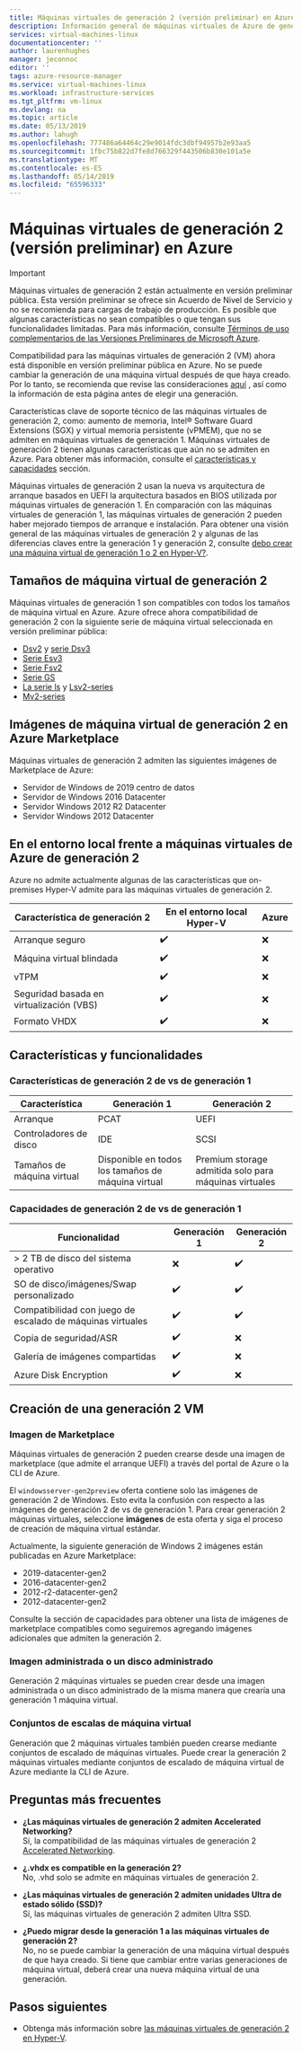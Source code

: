 ```yaml
---
title: Máquinas virtuales de generación 2 (versión preliminar) en Azure | Microsoft Docs
description: Información general de máquinas virtuales de Azure de generación 2
services: virtual-machines-linux
documentationcenter: ''
author: laurenhughes
manager: jeconnoc
editor: ''
tags: azure-resource-manager
ms.service: virtual-machines-linux
ms.workload: infrastructure-services
ms.tgt_pltfrm: vm-linux
ms.devlang: na
ms.topic: article
ms.date: 05/13/2019
ms.author: lahugh
ms.openlocfilehash: 777486a64464c29e9014fdc3dbf94957b2e93aa5
ms.sourcegitcommit: 1fbc75b822d7fe8d766329f443506b830e101a5e
ms.translationtype: MT
ms.contentlocale: es-ES
ms.lasthandoff: 05/14/2019
ms.locfileid: "65596333"
---
```

# <a name="generation-2-vms-preview-on-azure"></a>Máquinas virtuales de generación 2 (versión preliminar) en Azure

> [!IMPORTANT]
> Máquinas virtuales de generación 2 están actualmente en versión preliminar pública.
> Esta versión preliminar se ofrece sin Acuerdo de Nivel de Servicio y no se recomienda para cargas de trabajo de producción. Es posible que algunas características no sean compatibles o que tengan sus funcionalidades limitadas.
> Para más información, consulte [Términos de uso complementarios de las Versiones Preliminares de Microsoft Azure](https://azure.microsoft.com/support/legal/preview-supplemental-terms/).

Compatibilidad para las máquinas virtuales de generación 2 (VM) ahora está disponible en versión preliminar pública en Azure. No se puede cambiar la generación de una máquina virtual después de que haya creado. Por lo tanto, se recomienda que revise las consideraciones [aquí](https://docs.microsoft.com/windows-server/virtualization/hyper-v/plan/should-i-create-a-generation-1-or-2-virtual-machine-in-hyper-v) , así como la información de esta página antes de elegir una generación.

Características clave de soporte técnico de las máquinas virtuales de generación 2, como: aumento de memoria, Intel® Software Guard Extensions (SGX) y virtual memoria persistente (vPMEM), que no se admiten en máquinas virtuales de generación 1. Máquinas virtuales de generación 2 tienen algunas características que aún no se admiten en Azure. Para obtener más información, consulte el [características y capacidades](#features-and-capabilities) sección. 

Máquinas virtuales de generación 2 usan la nueva vs arquitectura de arranque basados en UEFI la arquitectura basados en BIOS utilizada por máquinas virtuales de generación 1. En comparación con las máquinas virtuales de generación 1, las máquinas virtuales de generación 2 pueden haber mejorado tiempos de arranque e instalación. Para obtener una visión general de las máquinas virtuales de generación 2 y algunas de las diferencias claves entre la generación 1 y generación 2, consulte [debo crear una máquina virtual de generación 1 o 2 en Hyper-V?](https://docs.microsoft.com/windows-server/virtualization/hyper-v/plan/should-i-create-a-generation-1-or-2-virtual-machine-in-hyper-v).

## <a name="generation-2-vm-sizes"></a>Tamaños de máquina virtual de generación 2

Máquinas virtuales de generación 1 son compatibles con todos los tamaños de máquina virtual en Azure. Azure ofrece ahora compatibilidad de generación 2 con la siguiente serie de máquina virtual seleccionada en versión preliminar pública:

* [Dsv2](https://docs.microsoft.com/azure/virtual-machines/linux/sizes-general#dsv2-series) y [serie Dsv3](https://docs.microsoft.com/azure/virtual-machines/linux/sizes-general#dsv3-series-1)
* [Serie Esv3](https://docs.microsoft.com/azure/virtual-machines/linux/sizes-memory#esv3-series)
* [Serie Fsv2](https://docs.microsoft.com/azure/virtual-machines/linux/sizes-compute#fsv2-series-1)
* [Serie GS](https://docs.microsoft.com/azure/virtual-machines/linux/sizes-memory#gs-series)
* [La serie ls](https://docs.microsoft.com/azure/virtual-machines/linux/sizes-previous-gen#ls-series) y [Lsv2-series](https://docs.microsoft.com/azure/virtual-machines/linux/sizes-storage#lsv2-series)
* [Mv2-series](https://docs.microsoft.com/azure/virtual-machines/linux/sizes-memory#mv2-series)

## <a name="generation-2-vm-images-in-azure-marketplace"></a>Imágenes de máquina virtual de generación 2 en Azure Marketplace

Máquinas virtuales de generación 2 admiten las siguientes imágenes de Marketplace de Azure:

* Servidor de Windows de 2019 centro de datos
* Servidor de Windows 2016 Datacenter
* Servidor Windows 2012 R2 Datacenter
* Servidor Windows 2012 Datacenter

## <a name="on-premises-vs-azure-generation-2-vms"></a>En el entorno local frente a máquinas virtuales de Azure de generación 2

Azure no admite actualmente algunas de las características que on-premises Hyper-V admite para las máquinas virtuales de generación 2.

| Característica de generación 2                | En el entorno local Hyper-V | Azure |
|-------------------------------------|---------------------|-------|
| Arranque seguro                         | :heavy_check_mark:  | :x:   |
| Máquina virtual blindada                         | :heavy_check_mark:  | :x:   |
| vTPM                                | :heavy_check_mark:  | :x:   |
| Seguridad basada en virtualización (VBS) | :heavy_check_mark:  | :x:   |
| Formato VHDX                         | :heavy_check_mark:  | :x:   |

## <a name="features-and-capabilities"></a>Características y funcionalidades

### <a name="generation-1-vs-generation-2-features"></a>Características de generación 2 de vs de generación 1

| Característica | Generación 1 | Generación 2 |
|---------|--------------|--------------|
| Arranque             | PCAT                      | UEFI                               |
| Controladores de disco | IDE                       | SCSI                               |
| Tamaños de máquina virtual         | Disponible en todos los tamaños de máquina virtual | Premium storage admitida solo para máquinas virtuales |

### <a name="generation-1-vs-generation-2-capabilities"></a>Capacidades de generación 2 de vs de generación 1

| Funcionalidad | Generación 1 | Generación 2 |
|------------|--------------|--------------|
| > 2 TB de disco del sistema operativo                    | :x:                        | :heavy_check_mark: |
| SO de disco/imágenes/Swap personalizado         | :heavy_check_mark:         | :heavy_check_mark: |
| Compatibilidad con juego de escalado de máquinas virtuales | :heavy_check_mark:         | :heavy_check_mark: |
| Copia de seguridad/ASR                        | :heavy_check_mark:         | :x:                |
| Galería de imágenes compartidas              | :heavy_check_mark:         | :x:                |
| Azure Disk Encryption             | :heavy_check_mark:         | :x:                |

## <a name="creating-a-generation-2-vm"></a>Creación de una generación 2 VM

### <a name="marketplace-image"></a>Imagen de Marketplace

Máquinas virtuales de generación 2 pueden crearse desde una imagen de marketplace (que admite el arranque UEFI) a través del portal de Azure o la CLI de Azure.

El `windowsserver-gen2preview` oferta contiene solo las imágenes de generación 2 de Windows. Esto evita la confusión con respecto a las imágenes de generación 2 de vs de generación 1. Para crear generación 2 máquinas virtuales, seleccione **imágenes** de esta oferta y siga el proceso de creación de máquina virtual estándar.

Actualmente, la siguiente generación de Windows 2 imágenes están publicadas en Azure Marketplace:

* 2019-datacenter-gen2
* 2016-datacenter-gen2
* 2012-r2-datacenter-gen2
* 2012-datacenter-gen2

Consulte la sección de capacidades para obtener una lista de imágenes de marketplace compatibles como seguiremos agregando imágenes adicionales que admiten la generación 2.

### <a name="managed-image-or-managed-disk"></a>Imagen administrada o un disco administrado

Generación 2 máquinas virtuales se pueden crear desde una imagen administrada o un disco administrado de la misma manera que crearía una generación 1 máquina virtual.

### <a name="virtual-machine-scale-sets"></a>Conjuntos de escalas de máquina virtual

Generación que 2 máquinas virtuales también pueden crearse mediante conjuntos de escalado de máquinas virtuales. Puede crear la generación 2 máquinas virtuales mediante conjuntos de escalado de máquina virtual de Azure mediante la CLI de Azure.

## <a name="frequently-asked-questions"></a>Preguntas más frecuentes

* **¿Las máquinas virtuales de generación 2 admiten Accelerated Networking?**  
    Sí, la compatibilidad de las máquinas virtuales de generación 2 [Accelerated Networking](../../virtual-network/create-vm-accelerated-networking-cli.md).

* **¿.vhdx es compatible en la generación 2?**  
    No, .vhd solo se admite en máquinas virtuales de generación 2.

* **¿Las máquinas virtuales de generación 2 admiten unidades Ultra de estado sólido (SSD)?**  
    Sí, las máquinas virtuales de generación 2 admiten Ultra SSD.

* **¿Puedo migrar desde la generación 1 a las máquinas virtuales de generación 2?**  
    No, no se puede cambiar la generación de una máquina virtual después de que haya creado. Si tiene que cambiar entre varias generaciones de máquina virtual, deberá crear una nueva máquina virtual de una generación.

## <a name="next-steps"></a>Pasos siguientes

* Obtenga más información sobre [las máquinas virtuales de generación 2 en Hyper-V](https://docs.microsoft.com/windows-server/virtualization/hyper-v/plan/should-i-create-a-generation-1-or-2-virtual-machine-in-hyper-v).
